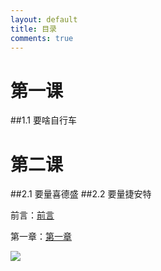```yaml
---
layout: default
title: 目录
comments: true
---
```


# 第一课
##1.1 要啥自行车
# 第二课
##2.1 要量喜德盛
##2.2 要量捷安特


前言：[前言](https://god510.github.io/xm.github.io/doc/前言)

第一章：[第一章](https://god510.github.io/xm.github.io/doc/第一章)

![](https://god510.github.io/xm.github.io/img/web.png)

